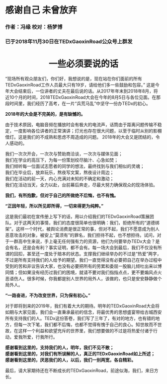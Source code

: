 # 感谢自己 未曾放弃
### 作者：冯缘 校对：杨梦博
### 已于2018年11月30日在TEDxGaoxinRoad公众号上群发

# <center>一些必须要说的话</center>

“现场所有观众朋友们，你们好，我想说的是，现在站在你们面前的所有TEDxGaoxinRoad工作人员最大只有19岁，请给他们多一些鼓励和包容。”
这是今年大会结束后，一位讲者的丈夫在最后说的话。从2017年年末到2018年8月，将近10个月的时间，2018TEDxGaoxinRoad大会在今年的8月5日与各位见面。在那段时间里，我们经历了高考，在一片“兵荒马乱”中坚守一份办TEDx的初心。

**2018年的大会是不完美的，是有缺憾的。**

由于技术原因，电脑音频在播放时会有极大的电流声，话筒由于距离问题传输不稳定，一度影响各位讲者的正常演讲；灯光也存在很大问题，以至于临时从别的影棚借灯。这是我们的不成熟和思虑不周造成的问题。
2018年的大会又是团结的，令人感动的。

我们一次次开会，一次次与赞助商洽谈，一次次与媒体见面；  
我们在学业的高压下，为每一份策划绞尽脑汁、心急如焚；  
我们倾听每一位面试志愿者的同学的想法，最终找到与我们相似的灵魂；  
我们在毕业后，放弃玩乐，熬夜写文案，熬夜设计周边；  
我们在活动的前一天，内心充满对未知的不确定和激动；  
我们在活动当天，全力以赴，台前幕后奔走，尽最大努力确保观众的现场体验。

**我们，有所抱歉，但对于自己的所做绝不后悔，也不有愧。**

**“正因年轻，所以所见即所得，一切来得更为纯粹。”**

这是我们最初在宣传册上写下的话，用以介绍我们的TEDxGaoxinRoad策展团队。对于这两天的事情，我们的态度很简单也很明确：我们，拒绝所有的“道德绑架”。这样一个时代，被舆论消费是很正常的事，但对不起，我们不愿意成为别人恶意攻击的对象，被安上“莫须有”的罪名，我们担待不起，也不想担待。试问，对于一群高中生来说，手上毫无任何强有力的资源，他们为何要举办TEDx大会？是会有名，还是会有利？事实证明，都不会有。每一场大会到最后，我们不仅没有所谓的回扣，甚至还一度处于赔本的状态。支撑我们继续举办的不过是“热爱”两字，不过是所有支持我们的人给予的期望。我们一直觉得没有必要把自己在举办过程中受到的苦和非议告诉大家，也没有必要把所有的劳累和委屈一股脑儿倾吐出来以博同情；但如果没有经历过我们的困境，就请不要对我们指指点点，更不要煽风点火恶语伤人。很多时候，你我都是别人世界的局外人，该做的，也只是安安静静做个局外人。

**“一路奋进，不为改变世界，只为保有初心。”**

对于即将到来的2019年，我们有着大大的期待。明年的TEDxGaoxinRoad大会将如期与大家见面，我们会一直秉承最初的信念，将最优秀的思想盛宴带给古城西安所有支持我们的人。TEDx这份答卷，我们写了三年了，有对的地方，也有错的地方，但每一次下笔，我们都不后悔，也都不觉得有愧于自己的良心。知世故而不世故，在这样一个利益和欲望充斥的世界里，我们想要做的不过是将热爱付诸于行动，爱我所爱，行我所行。

**感谢看到这里的，支持我们的人，明年，我们不见不散；**  
**感谢看到这里的，对我们有所误解的人，真正的TEDxGaoxinRoad如上所述；**  
**感谢看到这里的，厌恶我们的人，以后，我们一别两宽，各自精彩。**
  
最后，请大家期待还在不断成长的TEDxGaoxinRoad，前途似海，我们，来日方长。
